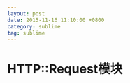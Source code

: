 ```yaml
---
layout: post
date: 2015-11-16 11:10:00 +0800
category: sublime
tag: sublime
---
```


# HTTP::Request模块